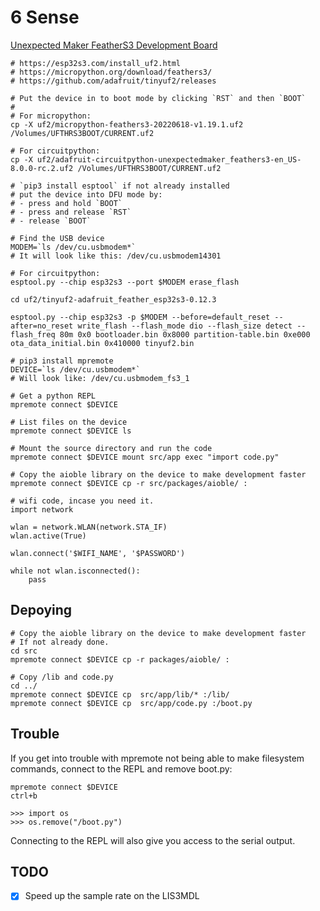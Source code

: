 # 6 Sense

[Unexpected Maker FeatherS3 Development Board](https://esp32s3.com/)

```
# https://esp32s3.com/install_uf2.html
# https://micropython.org/download/feathers3/
# https://github.com/adafruit/tinyuf2/releases

# Put the device in to boot mode by clicking `RST` and then `BOOT`
#
# For micropython:
cp -X uf2/micropython-feathers3-20220618-v1.19.1.uf2 /Volumes/UFTHRS3BOOT/CURRENT.uf2

# For circuitpython:
cp -X uf2/adafruit-circuitpython-unexpectedmaker_feathers3-en_US-8.0.0-rc.2.uf2 /Volumes/UFTHRS3BOOT/CURRENT.uf2
```

```
# `pip3 install esptool` if not already installed
# put the device into DFU mode by:
# - press and hold `BOOT`
# - press and release `RST`
# - release `BOOT`

# Find the USB device
MODEM=`ls /dev/cu.usbmodem*`
# It will look like this: /dev/cu.usbmodem14301

# For circuitpython:
esptool.py --chip esp32s3 --port $MODEM erase_flash

cd uf2/tinyuf2-adafruit_feather_esp32s3-0.12.3

esptool.py --chip esp32s3 -p $MODEM --before=default_reset --after=no_reset write_flash --flash_mode dio --flash_size detect --flash_freq 80m 0x0 bootloader.bin 0x8000 partition-table.bin 0xe000 ota_data_initial.bin 0x410000 tinyuf2.bin
```

```
# pip3 install mpremote
DEVICE=`ls /dev/cu.usbmodem*`
# Will look like: /dev/cu.usbmodem_fs3_1

# Get a python REPL
mpremote connect $DEVICE

# List files on the device
mpremote connect $DEVICE ls

# Mount the source directory and run the code
mpremote connect $DEVICE mount src/app exec "import code.py"
```

```
# Copy the aioble library on the device to make development faster
mpremote connect $DEVICE cp -r src/packages/aioble/ :
```

```
# wifi code, incase you need it.
import network

wlan = network.WLAN(network.STA_IF)
wlan.active(True)

wlan.connect('$WIFI_NAME', '$PASSWORD')

while not wlan.isconnected():
    pass
```

## Depoying

```
# Copy the aioble library on the device to make development faster
# If not already done.
cd src
mpremote connect $DEVICE cp -r packages/aioble/ :

# Copy /lib and code.py
cd ../
mpremote connect $DEVICE cp  src/app/lib/* :/lib/
mpremote connect $DEVICE cp  src/app/code.py :/boot.py
```

## Trouble

If you get into trouble with mpremote not being able to make filesystem commands, connect to the REPL and remove boot.py:
```
mpremote connect $DEVICE
ctrl+b

>>> import os
>>> os.remove("/boot.py")
```

Connecting to the REPL will also give you access to the serial output.

## TODO

-[x] Speed up the sample rate on the LIS3MDL
